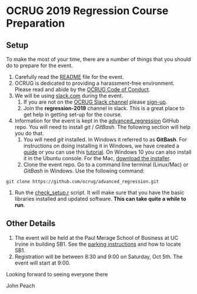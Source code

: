 # OCRUG 2019 Regression Course Preparation

## Setup

To make the most of your time, there are a number of things that you should do to prepare for the event.

1. Carefully read the [README](https://github.com/ocrug/advanced_regression/blob/master/README.md) file for the event.
1. OCRUG is dedicated to providing a harassment-free environment. Please read and abide by the [OCRUG Code of Conduct](https://github.com/ocrug/advanced_regression/blob/master/code-of-conduct.md).
1. We will be using [slack.com](https://slack.com/) during the event. 
    1. If you are not on the [OCRUG Slack channel](https://ocrug.slack.com) please [sign-up](https://ocrug-slack.herokuapp.com/). 
    1. Join the **regression-2019** channel in slack. This is a great place to get help in getting set-up for the course.
1. Information for the event is kept in the [advanced_regression](https://github.com/ocrug/advanced_regression) GitHub repo. You will need to install *git* / *GitBash*. The following section will help you do that.
    1. You will need *git* installed. In Windows it referred to as **GitBash**. For instructions on doing installing it in Windows, we have created a [guide](https://github.com/ocrug/advanced_regression/blob/master/setup/git%20for%20Windows/git%20for%20Windows.pdf) or you can use this [tutorial](https://www.onlinetutorialspoint.com/git/how-to-install-git-windows-10-operating-system.html). On Windows 10 you can also install it in the Ubuntu console. For the Mac, [download the installer](https://sourceforge.net/projects/git-osx-installer/files/).
    1. Clone the event repo. Go to a command line terminal (Linux/Mac) or *GitBash* in Windows. Use the following command:
```
git clone https://github.com/ocrug/advanced_regression.git
```
1. Run the [check_setup.r](https://github.com/ocrug/advanced_regression/blob/master/check_setup.r) script. It will make sure that you have the basic libraries installed and updated software. **This can take quite a while to run**.

## Other Details

1. The event will be held at the Paul Merage School of Business at UC Irvine in building SB1. See the [parking instructions](https://github.com/ocrug/advanced_regression/blob/master/parking/Parking%20and%20Building%20Location.pdf) and how to locate SB1.
1. Registration will be between 8:30 and 9:00 on Saturday, Oct 5th. The event will start at 9:00.

Looking forward to seeing everyone there

John Peach
